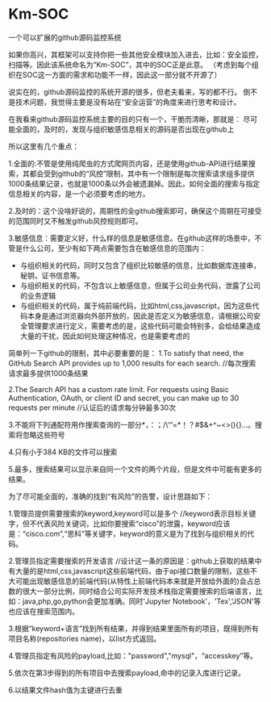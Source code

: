 # Km-SOC

一个可以扩展的github源码监控系统

如果你高兴，其框架可以支持你把一些其他安全模块加入进去，比如：安全监控，扫描等。因此该系统命名为“Km-SOC”，其中的SOC正是此意。
（考虑到每个组织在SOC这一方面的需求和功能不一样，因此这一部分就不开源了）

说实在的，github源码监控的系统开源的很多，但老夫看来，写的都不行。
倒不是技术问题，我觉得主要是没有站在“安全运营”的角度来进行思考和设计。

在我看来github源码监控系统主要的目的只有一个，干脆而清晰，那就是：
尽可能全面的，及时的，发现与组织敏感信息相关的源码是否出现在github上

所以这里有几个重点：

1.全面的:不管是使用纯爬虫的方式爬网页内容，还是使用github-API进行结果搜索，其都会受到github的“风控”限制，其中有一个限制是每次搜索请求组多提供1000条结果记录，也就是1000条以外会被遗漏掉。因此，如何全面的搜索与指定信息相关的内容，是一个必须要考虑的地方。

2.及时的：这个没啥好说的，周期性的全github搜索即可，确保这个周期在可接受的范围同时又不触发github风控规则即可。

3.敏感信息：需要定义好，什么样的信息是敏感信息。在github这样的场景中，不管是什么公司，至少有如下两点需要包含在敏感信息的范围内：

- 与组织相关的代码，同时又包含了组织比较敏感的信息，比如数据库连接串，秘钥，证书信息等。
- 与组织相关的代码，不包含以上敏感信息，但属于公司业务代码，泄露了公司的业务逻辑
- 与组织相关的代码，属于纯前端代码，比如html,css,javascript，因为这些代码本身是通过浏览器向外部开放的，因此是否定义为敏感信息，请根据公司安全管理要求进行定义，需要考虑的是，这些代码可能会特别多，会给结果造成大量的干扰，因此如何处理这种情况，也是需要考虑的


简单列一下github的限制，其中必要重要的是：
1.To satisfy that need, the GitHub Search API provides up to 1,000 results for each search. //每次搜索请求最多提供1000条结果

2.The Search API has a custom rate limit. For requests using Basic Authentication, OAuth, or client ID and secret, you can make up to 30 requests per minute //认证后的请求每分钟最多30次

3.不能将下列通配符用作搜索查询的一部分*，：；/\‘“=*！？#$&+^~<>(){}...。搜索将忽略这些符号

4.只有小于384 KB的文件可以搜索

5.最多，搜索结果可以显示来自同一个文件的两个片段，但是文件中可能有更多的结果。


为了尽可能全面的，准确的找到“有风险”的告警，设计思路如下：

1.管理员提供需要搜索的keyword,keyword可以是多个 //keyword表示目标关键字，但不代表风险关键词，比如你要搜索“cisco”的泄露，keyword应该是：“cisco.com”,“思科”等关键字，keyword的意义是为了找到与组织相关的代码。


2.管理员指定需要搜索的开发语言 //设计这一条的原因是：github上获取的结果中有大量的是html,css,javascript这些前端代码，由于api接口数量的限制，这些不大可能出现敏感信息的前端代码(从特性上前端代码本来就是开放给外面的)会占总数的很大一部分比例，同时结合公司实际开发技术栈指定需要搜索的后端语言，比如：java,php,go,python会更加准确。同时'Jupyter Notebook'，'Tex','JSON'等也应该在搜索范围内。


3.根据“keyword+语言”找到所有结果，并得到结果里面所有的项目，既得到所有项目名称(repositories name)，以list方式返回。

4.管理员指定有风险的payload,比如："password","mysql"，“accesskey”等。

5.依次在第3步得到的所有项目中去搜索payload,命中的记录入库进行记录。

6.以结果文件hash值为主键进行去重




